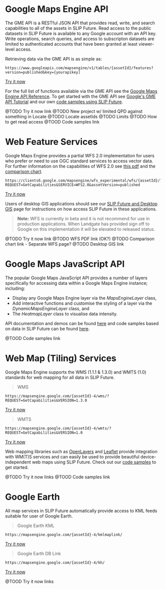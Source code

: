 # Google Maps Engine API
The GME API is a RESTful JSON API that provides read, write, and search capabilities to all of the assets in SLIP Future. Read access to the public datasets in SLIP Future is available to any Google account with an API key. Write operations, search queries, and access to subscripton datasets are limited to authenticated accounts that have been granted at least viewer-level access.

Retrieving data via the GME API is as simple as:

```
https://www.googleapis.com/mapsengine/v1/tables/{assetId}/features?version=published&key={yourapikey]
```

[Try it now]()

For the full list of functions available via the GME API see the [Google Maps Engine API Reference](https://developers.google.com/maps-engine/documentation/reference/v1/). To get started with the GME API see [Google's GME API Tutorial](https://developers.google.com/maps-engine/documentation/tutorial) and our own [code samples using SLIP Future]().

@TODO Try it now link
@TODO New project w/ limited QPD against something in Locate
@TODO Locate assetIds
@TODO Limits
@TODO How to get read access
@TOOD Code samples link


# Web Feature Services
Google Maps Engine provides a partial WFS 2.0 implementation for users who prefer or need to use OGC standard services to access vector data. For further information on the capabilities of WFS 2.0 see [this pdf]() and the [comparison chart]().

```
https://clients6.google.com/mapsengine/wfs_experimental/wfs/{assetId}/?REQUEST=GetCapabilities&SERVICE=WFS2.0&assetVersion=published
```

[Try it now]()

Users of desktop GIS applications should see our [SLIP Future and Desktop GIS]() page for instructions on how access SLIP Future in these applications. 

> **Note:** WFS is currently in beta and it is not recommend for use in production applications. When Landgate has provided sign off to Google on this implementation it will be elevated to released status.

@TODO Try it now link
@TODO WFS PDF link (OK?)
@TODO Comparison chart link - Separate WFS page?
@TODO Desktop GIS link

# Google Maps JavaScript API
The popular Google Maps JavaScript API provides a number of layers specifically for accessing data within a Google Maps Engine instance; including:

* Display any Google Maps Engine layer via the *MapsEngineLayer* class,
* Add interactive functions and customise the styling of a layer via the *DynamicMapsEngineLayer* class, and
* The *HeatmapLayer* class to visualise data intensity.

API documentation and demos can be found [here](https://developers.google.com/maps/documentation/javascript/visualization) and code samples based on data in SLIP Future can be found [here]().

@TOOD Code samples link


# Web Map (Tiling) Services
Google Maps Engine supports the WMS (1.1.1 & 1.3.0) and WMTS (1.0) standards for web mapping for all data in SLIP Future.

> WMS
```
https://mapsengine.google.com/{assetId}-4/wms/?REQUEST=GetCapabilities&VERSION=1.3.0
```

[Try it now]()

> WMTS
```
https://mapsengine.google.com/{assetId}-4/wmts/?REQUEST=GetCapabilities&VERSION=1.0
```

[Try it now]()

Web mapping libraries such as [OpenLayers](http://openlayers.org/) and [Leaflet](http://leafletjs.com/) provide integration with WM(T)S services and can easily be used to provide beautiful device-independent web maps using SLIP Future. Check out our [code samples]() to get started.

@TODO Try it now links
@TOOD Code samples link


# Google Earth
All map services in SLIP Future automatically provide access to KML feeds suitable for user of Google Earth.

> Google Earth KML
```
https://mapsengine.google.com/{assetId}-4/kmlmaplink/
```

[Try it now]()

> Google Earth DB Link
```
https://mapsengine.google.com/{assetId}-4/kh/
```

[Try it now]()

@TOOD Try it now links
